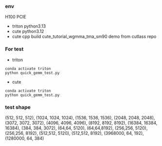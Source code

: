 ### env
H100 PCIE
- triton
python3.13
- cute
python3.12 
- cute cpp
build cute_tutorial_wgmma_tma_sm90 demo from cutlass repo

### For test
- triton
```
conda activate triton
python quick_gemm_test.py
```
- cute
```
conda activate triton
python quick_gemm_test.py
```
### test shape
(512, 512, 512),
(1024, 1024, 1024),
(1536, 1536, 1536),
(2048, 2048, 2048),
(3072, 3072, 3072),
(4096, 4096, 4096),
(8192, 8192, 8192),
(16384, 16384, 16384),
(384, 384, 3072),
(64,64, 5120),
(64,64,8192),
(256,256, 5120),
(256,256, 8192),
(512,512, 5120),
(512,512, 8192),
(3968000, 64, 192),
(1280000, 64, 384)